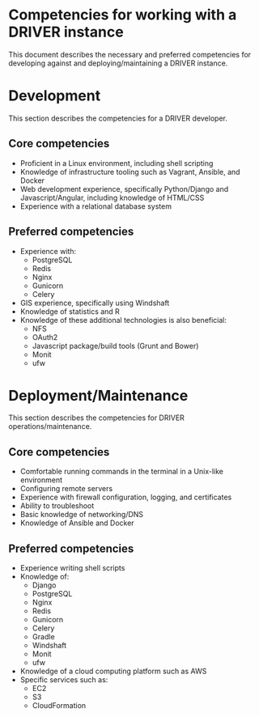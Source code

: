 # Competencies for working with a DRIVER instance

This document describes the necessary and preferred competencies for developing against and deploying/maintaining a DRIVER instance.

# Development

This section describes the competencies for a DRIVER developer.

## Core competencies

* Proficient in a Linux environment, including shell scripting
* Knowledge of infrastructure tooling such as Vagrant, Ansible, and Docker
* Web development experience, specifically Python/Django and Javascript/Angular, including knowledge of HTML/CSS
* Experience with a relational database system

## Preferred competencies

* Experience with:
  - PostgreSQL
  - Redis
  - Nginx
  - Gunicorn
  - Celery
* GIS experience, specifically using Windshaft
* Knowledge of statistics and R
* Knowledge of these additional technologies is also beneficial:
  - NFS
  - OAuth2
  - Javascript package/build tools (Grunt and Bower)
  - Monit
  - ufw

# Deployment/Maintenance

This section describes the competencies for DRIVER operations/maintenance.

## Core competencies

* Comfortable running commands in the terminal in a Unix-like environment
* Configuring remote servers
* Experience with firewall configuration, logging, and certificates
* Ability to troubleshoot
* Basic knowledge of networking/DNS
* Knowledge of Ansible and Docker

## Preferred competencies

* Experience writing shell scripts
* Knowledge of:
  - Django
  - PostgreSQL
  - Nginx
  - Redis
  - Gunicorn
  - Celery
  - Gradle
  - Windshaft
  - Monit
  - ufw
* Knowledge of a cloud computing platform such as AWS
* Specific services such as:
  - EC2
  - S3
  - CloudFormation
